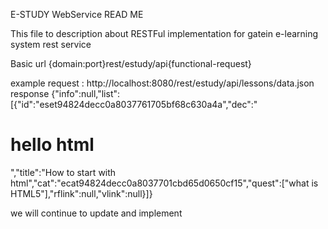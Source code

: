 E-STUDY WebService READ ME

This file to description about RESTFul implementation for gatein e-learning system rest service 

Basic url {domain:port}rest/estudy/api{functional-request}

example request : http://localhost:8080/rest/estudy/api/lessons/data.json
response
{"info":null,"list":[{"id":"eset94824decc0a8037761705bf68c630a4a","dec":"<h1>hello html </h1>","title":"How to start with html","cat":"ecat94824decc0a8037701cbd65d0650cf15","quest":["what is HTML5"],"rflink":null,"vlink":null}]}

we will continue to update and implement
